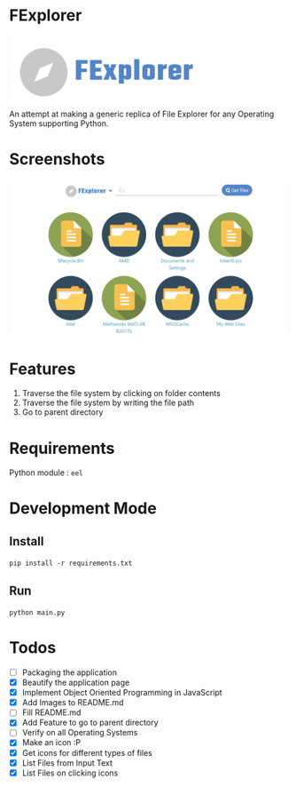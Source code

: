 # FExplorer

![FExplorer](front-end/assets/FExplorer-long.PNG)

An attempt at making a generic replica of File Explorer for any Operating System supporting Python.

# Screenshots
![FExplorer screenshot](front-end/assets/screenshot.PNG)

# Features
1. Traverse the file system by clicking on folder contents
2. Traverse the file system by writing the file path
3. Go to parent directory

# Requirements

Python module : ```eel```

# Development Mode
## Install
```pip install -r requirements.txt ```

## Run
```python main.py```



# Todos

 - [ ] Packaging the application
 - [x] Beautify the application page
 - [x] Implement Object Oriented Programming in JavaScript
 - [x] Add Images to README.md
 - [ ] Fill README.md
 - [x] Add Feature to go to parent directory
 - [ ] Verify on all Operating Systems
 - [x] Make an icon :P
 - [x] Get icons for different types of files
 - [x] List Files from Input Text
 - [x] List Files on clicking icons
